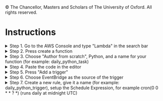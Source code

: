 © The Chancellor, Masters and Scholars of The University of Oxford. All rights reserved.

# Instructions

<details>
<summary>Step 1. Go to the AWS Console and type "Lambda" in the search bar</summary>

![Step 1](README_images/find_lambda.png)

***
</details>
<details>
<summary>Step 2. Press create a function</summary>

![Step 2](README_images/create_a_function.png)

***
</details>
<details>
<summary>Step 3. Choose "Author from scratch", Python, and a name for your function (for example: daily_python_task) </summary>

![Step 3](README_images/function_params.png)

***
</details>
<details>
<summary>Step 4. Paste the code in the editor </summary>

![Step 4](README_images/code_editor.png)

***
</details>
<details>
<summary>Step 5. Press "Add a trigger" </summary>

![Step 5](README_images/add_trigger.png)

***
</details>
<details>
<summary>Step 6. Choose EventBridge as the source of the trigger </summary>

![Step 6](README_images/trigger_source.png)

***
</details>
<details>
<summary>Step 7. Create a new rule, give it a name (for example: daily_python_trigger), setup the Schedule Expression, for example cron(0 0 * * ? *) (runs daily at midnight UTC)</summary>

![Step 7](README_images/trigger_params.png)

***
</details>




